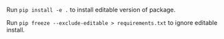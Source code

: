 Run `pip install -e .` to install editable version of package.

Run `pip freeze --exclude-editable > requirements.txt` to ignore editable install.